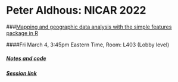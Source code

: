 # Peter Aldhous: NICAR 2022


###[Mapping and geographic data analysis with the simple features package in R](r-sf-mapping-geo-analysis.html)

####Fri March 4, 3:45pm Eastern Time, Room: L403 (Lobby level)

##### [Notes and code](r-sf-mapping-geo-analysis.html)

##### [Session link](https://schedules.ire.org/nicar-2022#1088)




